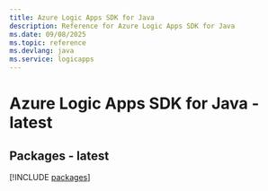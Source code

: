 ```yaml
---
title: Azure Logic Apps SDK for Java
description: Reference for Azure Logic Apps SDK for Java
ms.date: 09/08/2025
ms.topic: reference
ms.devlang: java
ms.service: logicapps
---
```

# Azure Logic Apps SDK for Java - latest
## Packages - latest
[!INCLUDE [packages](logic-apps-index.md)]
